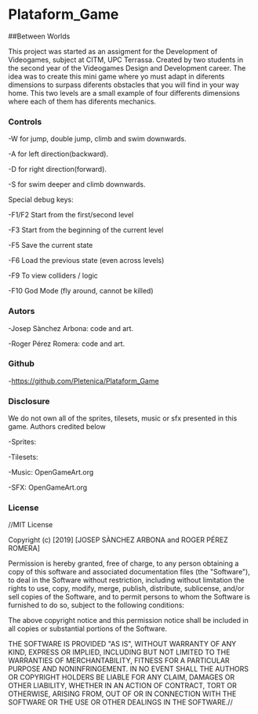 # Plataform_Game
##Between Worlds

This project was started as an assigment for the Development of Videogames, subject at CITM, UPC Terrassa. Created by two students in the second year of the Videogames Design and Development career. 
The idea was to create this mini game where yo must adapt in diferents dimensions to surpass diferents obstacles that you will find in your way home. 
This two levels are a small example of four differents dimensions where each of them has diferents mechanics. 

### Controls
-W for jump, double jump, climb and swim downwards.

-A for left direction(backward).

-D for right direction(forward).

-S for swim deeper and climb downwards.

Special debug keys:

-F1/F2 Start from the first/second level

-F3 Start from the beginning of the current level

-F5 Save the current state 

-F6 Load the previous state (even across levels)

-F9 To view colliders / logic 

-F10 God Mode (fly around, cannot be killed)

### Autors
-Josep Sànchez Arbona: code and art.

-Roger Pérez Romera: code and art.

### Github
-https://github.com/Pletenica/Plataform_Game

### Disclosure

We do not own all of the sprites, tilesets, music or sfx presented in this game. Authors credited below

-Sprites: 

-Tilesets: 

-Music: OpenGameArt.org
	

-SFX: OpenGameArt.org

### License

//MIT License



Copyright (c) [2019] [JOSEP SÀNCHEZ ARBONA and ROGER PÉREZ ROMERA]

Permission is hereby granted, free of charge, to any person obtaining a copy
of this software and associated documentation files (the "Software"), to deal
in the Software without restriction, including without limitation the rights
to use, copy, modify, merge, publish, distribute, sublicense, and/or sell
copies of the Software, and to permit persons to whom the Software is
furnished to do so, subject to the following conditions:

The above copyright notice and this permission notice shall be included in all
copies or substantial portions of the Software.

THE SOFTWARE IS PROVIDED "AS IS", WITHOUT WARRANTY OF ANY KIND, EXPRESS OR
IMPLIED, INCLUDING BUT NOT LIMITED TO THE WARRANTIES OF MERCHANTABILITY,
FITNESS FOR A PARTICULAR PURPOSE AND NONINFRINGEMENT. IN NO EVENT SHALL THE
AUTHORS OR COPYRIGHT HOLDERS BE LIABLE FOR ANY CLAIM, DAMAGES OR OTHER
LIABILITY, WHETHER IN AN ACTION OF CONTRACT, TORT OR OTHERWISE, ARISING FROM,
OUT OF OR IN CONNECTION WITH THE SOFTWARE OR THE USE OR OTHER DEALINGS IN THE
SOFTWARE.//